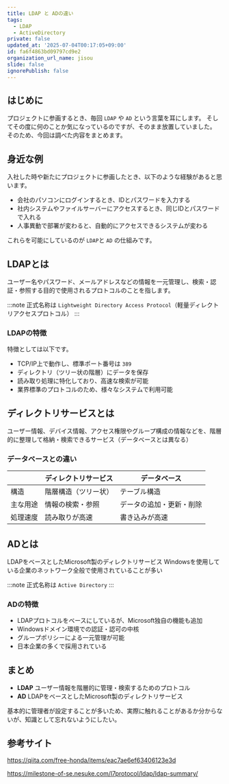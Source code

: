 ```yaml
---
title: LDAP と ADの違い
tags:
  - LDAP
  - ActiveDirectory
private: false
updated_at: '2025-07-04T00:17:05+09:00'
id: fa6f4863bd09797cd9e2
organization_url_name: jisou
slide: false
ignorePublish: false
---
```

## はじめに
プロジェクトに参画するとき、毎回 `LDAP` や `AD` という言葉を耳にします。
そしてその度に何のことか気になっているのですが、そのまま放置していました。
そのため、今回は調べた内容をまとめます。


## 身近な例
入社した時や新たにプロジェクトに参画したとき、以下のような経験があると思います。
- 会社のパソコンにログインするとき、IDとパスワードを入力する
- 社内システムやファイルサーバーにアクセスするとき、同じIDとパスワードで入れる
- 人事異動で部署が変わると、自動的にアクセスできるシステムが変わる

これらを可能にしているのが `LDAP`と `AD` の仕組みです。

## LDAPとは
ユーザー名やパスワード、メールアドレスなどの情報を一元管理し、検索・認証・参照する目的で使用されるプロトコルのことを指します。

:::note
正式名称は `Lightweight Directory Access Protocol`（軽量ディレクトリアクセスプロトコル）
:::

### LDAPの特徴
特徴としては以下です。
- TCP/IP上で動作し、標準ポート番号は `389`
- ディレクトリ（ツリー状の階層）にデータを保存
- 読み取り処理に特化しており、高速な検索が可能
- 業界標準のプロトコルのため、様々なシステムで利用可能


## ディレクトリサービスとは
ユーザー情報、デバイス情報、アクセス権限やグループ構成の情報などを、階層的に整理して格納・検索できるサービス（データベースとは異なる）

### データベースとの違い
| | ディレクトリサービス | データベース |
|------|------------------|-------------|
| 構造 | 階層構造（ツリー状） | テーブル構造 |
| 主な用途 | 情報の検索・参照 | データの追加・更新・削除 |
| 処理速度 | 読み取りが高速 | 書き込みが高速 |


## ADとは
LDAPをベースとしたMicrosoft製のディレクトリサービス
Windowsを使用している企業のネットワーク全般で使用されていることが多い

:::note
正式名称は `Active Directory`
:::

### ADの特徴
- LDAPプロトコルをベースにしているが、Microsoft独自の機能も追加
- Windowsドメイン環境での認証・認可の中核
- グループポリシーによる一元管理が可能
- 日本企業の多くで採用されている

## まとめ
- **LDAP** 
ユーザー情報を階層的に管理・検索するためのプロトコル
- **AD**
LDAPをベースとしたMicrosoft製のディレクトリサービス

基本的に管理者が設定することが多いため、実際に触れることがあるか分からないが、知識として忘れないようにしたい。

## 参考サイト
https://qiita.com/free-honda/items/eac7ae6ef63406123e3d

https://milestone-of-se.nesuke.com/l7protocol/ldap/ldap-summary/


